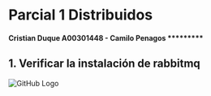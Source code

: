 # Parcial 1 Distribuidos
#### Cristian Duque A00301448 - Camilo Penagos *********

## 1. Verificar la instalación de rabbitmq
![GitHub Logo](/images/logo.png)
